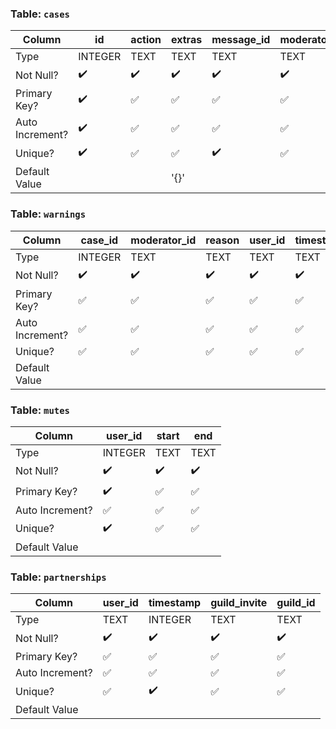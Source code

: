 ### Table: `cases`
| Column          | id                 | action             | extras             | message_id         | moderator_id       | reason             | screenshots        | user_ids           | timestamp          |
|-----------------|--------------------|--------------------|--------------------|--------------------|--------------------|--------------------|--------------------|--------------------|--------------------|
| Type            | INTEGER            | TEXT               | TEXT               | TEXT               | TEXT               | TEXT               | TEXT               | TEXT               | INTEGER            |
| Not Null?       | :heavy_check_mark: | :heavy_check_mark: | :heavy_check_mark: | :heavy_check_mark: | :heavy_check_mark: | :heavy_check_mark: | :heavy_check_mark: | :heavy_check_mark: | :heavy_check_mark: |
| Primary Key?    | :heavy_check_mark: | :white_check_mark: | :white_check_mark: | :white_check_mark: | :white_check_mark: | :white_check_mark: | :white_check_mark: | :white_check_mark: | :white_check_mark: |
| Auto Increment? | :heavy_check_mark: | :white_check_mark: | :white_check_mark: | :white_check_mark: | :white_check_mark: | :white_check_mark: | :white_check_mark: | :white_check_mark: | :white_check_mark: |
| Unique?         | :heavy_check_mark: | :white_check_mark: | :white_check_mark: | :heavy_check_mark: | :white_check_mark: | :white_check_mark: | :white_check_mark: | :white_check_mark: | :heavy_check_mark: |
| Default Value   |                    |                    | '{}'               |                    |                    |                    | '[]'               |                    |                    |


### Table: `warnings`
| Column          | case_id            | moderator_id       | reason             | user_id            | timestamp          |
|-----------------|--------------------|--------------------|--------------------|--------------------|--------------------|
| Type            | INTEGER            | TEXT               | TEXT               | TEXT               | TEXT               |
| Not Null?       | :heavy_check_mark: | :heavy_check_mark: | :heavy_check_mark: | :heavy_check_mark: | :heavy_check_mark: |
| Primary Key?    | :white_check_mark: | :white_check_mark: | :white_check_mark: | :white_check_mark: | :white_check_mark: |
| Auto Increment? | :white_check_mark: | :white_check_mark: | :white_check_mark: | :white_check_mark: | :white_check_mark: |
| Unique?         | :white_check_mark: | :white_check_mark: | :white_check_mark: | :white_check_mark: | :white_check_mark: |
| Default Value   |                    |                    |                    |                    |                    |


### Table: `mutes`
| Column          | user_id            | start              | end                |
|-----------------|--------------------|--------------------|--------------------|
| Type            | INTEGER            | TEXT               | TEXT               |
| Not Null?       | :heavy_check_mark: | :heavy_check_mark: | :heavy_check_mark: |
| Primary Key?    | :heavy_check_mark: | :white_check_mark: | :white_check_mark: |
| Auto Increment? | :white_check_mark: | :white_check_mark: | :white_check_mark: |
| Unique?         | :heavy_check_mark: | :white_check_mark: | :white_check_mark: |
| Default Value   |                    |                    |                    |

### Table: `partnerships`
| Column          | user_id            | timestamp          | guild_invite       | guild_id           |
|-----------------|--------------------|--------------------|--------------------|--------------------|
| Type            | TEXT               | INTEGER            | TEXT               | TEXT               |
| Not Null?       | :heavy_check_mark: | :heavy_check_mark: | :heavy_check_mark: | :heavy_check_mark: |
| Primary Key?    | :white_check_mark: | :white_check_mark: | :white_check_mark: | :white_check_mark: |
| Auto Increment? | :white_check_mark: | :white_check_mark: | :white_check_mark: | :white_check_mark: |
| Unique?         | :white_check_mark: | :heavy_check_mark: | :white_check_mark: | :white_check_mark: |
| Default Value   |                    |                    |                    |                    |
